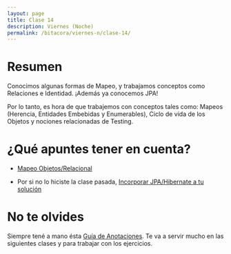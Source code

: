 ```yaml
---
layout: page
title: Clase 14
description: Viernes (Noche)
permalink: /bitacora/viernes-n/clase-14/
---
```


# Resumen

Conocimos algunas formas de Mapeo, y trabajamos conceptos como Relaciones e Identidad. ¡Además ya conocemos JPA!
 
Por lo tanto, es hora de que trabajemos con conceptos tales como: Mapeos (Herencia, Entidades Embebidas y Enumerables), Ciclo de vida de los Objetos y nociones relacionadas de Testing.

# ¿Qué apuntes tener en cuenta?

- [Mapeo Objetos/Relacional](https://docs.google.com/document/d/1YLmp9vMnSzKg2emt3Bx564Tf1CLalShPc98Z8nCoi7s/edit)

- Por si no lo hiciste la clase pasada, [Incorporar JPA/Hibernate a tu solución](https://docs.google.com/document/d/1dYvrVLRbFE9qwuKj5biz9oRBaRzj-K6ujIKOXNan02s/edit?ts=57e1f2b8#heading=h.kkyach7i1h8n)

# No te olvides

Siempre tené a mano ésta [Guía de Anotaciones](https://docs.google.com/document/d/1jWtehhVCFYECKvpdcCxnEgWZFCv2fR2WPyUJSoiX3II/edit#heading=h.r09lefmcufkn). Te va a servir mucho en las siguientes clases y para trabajar con los ejercicios.
